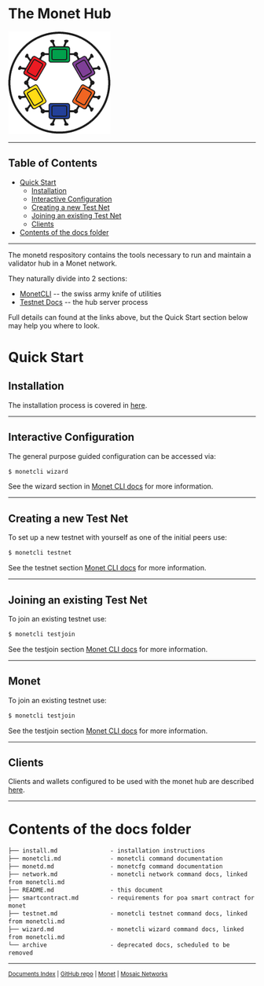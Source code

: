 # The Monet Hub

![Monet Logo](assets/monet_logo.png) 


----

## Table of Contents

+ [Quick Start](#quick-start)
    + [Installation](#installation)
    + [Interactive Configuration](#interactive-configuration)
    + [Creating a new Test Net](#creating-a-new-test-net)
    + [Joining an existing Test Net](#joining-an-existing-test-net)
    + [Clients](#clients)
+ [Contents of the docs folder](#contents-of-the-docs-folder)

----

The monetd respository contains the tools necessary to run and maintain a validator hub in a Monet network. 

They naturally divide into 2 sections:
+ [MonetCLI](monetcli.md) -- the swiss army knife of utilities
+ [Testnet Docs](monetd.md) -- the hub server process

Full details can found at the links above, but the Quick Start section below may help you where to look. 

# Quick Start

## Installation
The installation process is covered in [here](install.md).

----
## Interactive Configuration
The general purpose guided configuration can be accessed via:
```bash
$ monetcli wizard
```

See the wizard section in [Monet CLI docs](monetcli.md) for more information.  

----
## Creating a new Test Net
To set up a new testnet with yourself as one of the initial peers use:
```bash
$ monetcli testnet
```

See the testnet section [Monet CLI docs](monetcli.md) for more information.  

----
## Joining an existing Test Net
To join an existing testnet use:
```bash
$ monetcli testjoin
```

See the testjoin section [Monet CLI docs](monetcli.md) for more information.  



----
## Monet
To join an existing testnet use:
```bash
$ monetcli testjoin
```

See the testjoin section [Monet CLI docs](monetcli.md) for more information.  

----

## Clients

Clients and wallets configured to be used with the monet hub are described [here](clients.md).


----

# Contents of the docs folder

```
├── install.md               - installation instructions
├── monetcli.md              - monetcli command documentation
├── monetd.md                - monetcfg command documentation
├── network.md               - monetcli network command docs, linked from monetcli.md
├── README.md                - this document
├── smartcontract.md         - requirements for poa smart contract for monet
├── testnet.md               - monetcli testnet command docs, linked from monetcli.md
├── wizard.md                - monetcli wizard command docs, linked from monetcli.md
└── archive                  - deprecated docs, scheduled to be removed

```


----

<sup>[Documents Index](README.md) | [GitHub repo](https://github.com/mosaicnetworks/monetd) | [Monet](https://monet.network/) | [Mosaic Networks](https://www.babble.io/)</sup>
